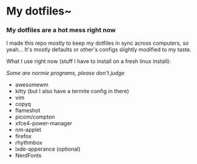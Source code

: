 # My dotfiles~
### My dotfiles are a hot mess right now
I made this repo mostly to keep my dotfiles in sync across computers, so yeah...
It's mostly defaults or other's configs slightly modified to my taste.

What I use right now (stuff I have to install on a fresh linux install):

_Some are normie programs, please don't judge_

* awesomewm
* kitty   (but I also have a termite config in there)
* vim
* copyq
* flameshot
* picom/compton
* xfce4-power-manager
* nm-applet
* firefox
* rhythmbox
* lxde-apperance (optional)
* NerdFonts
